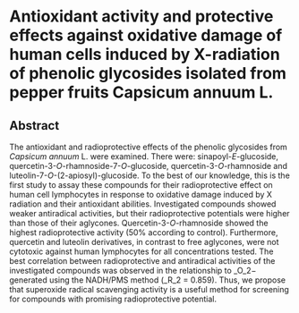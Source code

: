 # Antioxidant activity and protective effects against oxidative damage of human cells induced by X-radiation of phenolic glycosides isolated from pepper fruits Capsicum annuum L.

## Abstract

The antioxidant and radioprotective effects of the phenolic glycosides from _Capsicum annuum_ L. were examined. There were: sinapoyl-_E_-glucoside, quercetin-3-_O_-rhamnoside-7-_O_-glucoside, quercetin-3-_O_-rhamnoside and luteolin-7-_O_-(2-apiosyl)-glucoside. To the best of our knowledge, this is the first study to assay these compounds for their radioprotective effect on human cell lymphocytes in response to oxidative damage induced by X radiation and their antioxidant abilities. Investigated compounds showed weaker antiradical activities, but their radioprotective potentials were higher than those of their aglycones. Quercetin-3-_O_-rhamnoside showed the highest radioprotective activity (50% according to control). Furthermore, quercetin and luteolin derivatives, in contrast to free aglycones, were not cytotoxic against human lymphocytes for all concentrations tested. The best correlation between radioprotective and antiradical activities of the investigated compounds was observed in the relationship to _O_2− generated using the NADH/PMS method (_R_2 = 0.859). Thus, we propose that superoxide radical scavenging activity is a useful method for screening for compounds with promising radioprotective potential.